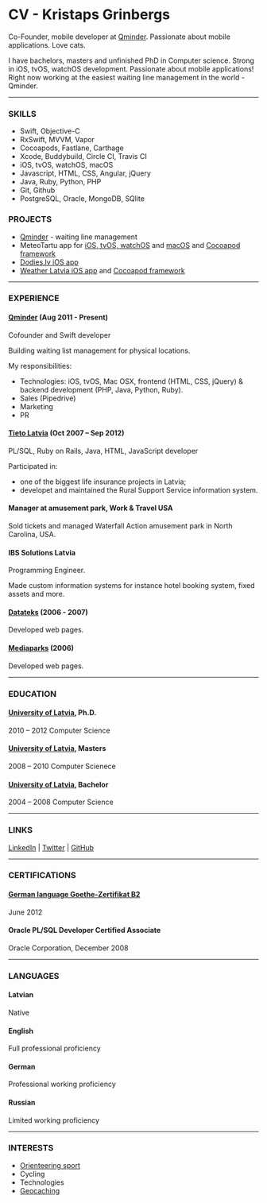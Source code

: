 # CV - Kristaps Grinbergs

Co-Founder, mobile developer at [Qminder](https://www.qminder.com/). Passionate about mobile applications. Love cats.

I have bachelors, masters and unfinished PhD in Computer science. Strong in iOS, tvOS, watchOS development. Passionate about mobile applications! Right now working at the easiest waiting line management in the world - Qminder.

---
### SKILLS

* Swift, Objective-C
* RxSwift, MVVM, Vapor
* Cocoapods, Fastlane, Carthage
* Xcode, Buddybuild, Circle CI, Travis CI
* iOS, tvOS, watchOS, macOS
* Javascript, HTML, CSS, Angular, jQuery
* Java, Ruby, Python, PHP
* Git, Github
* PostgreSQL, Oracle, MongoDB, SQlite


### PROJECTS

* [Qminder](https://www.qminder.com/) - waiting line management
* MeteoTartu app for [iOS, tvOS, watchOS](https://itunes.apple.com/us/app/meteo-tartu/id1082204986?mt=8) and [macOS](https://itunes.apple.com/us/app/meteo-tartu/id1082225005?mt=12) and [Cocoapod framework](https://github.com/fassko/TartuWeatherProvider)
* [Dodies.lv iOS app](https://itunes.apple.com/us/app/dodies-lv/id1080800199?mt=8)
* [Weather Latvia iOS app](https://itunes.apple.com/us/app/weather-latvia/id1350252673?mt=8) and [Cocoapod framework](https://github.com/fassko/MeteoLVProvider)

---
### EXPERIENCE

#### [Qminder](https://www.qminder.com/) (Aug 2011 - Present)
Cofounder and Swift developer

Building waiting list management for physical locations.

My responsibilities:

* Technologies: iOS, tvOS, Mac OSX, frontend (HTML, CSS, jQuery) & backend development (PHP, Java, Python, Ruby).
* Sales (Pipedrive)
* Marketing
* PR


#### [Tieto Latvia](https://www.tieto.lv/) (Oct 2007 – Sep 2012)
PL/SQL, Ruby on Rails, Java, HTML, JavaScript developer

Participated in:

* one of the biggest life insurance projects in Latvia;
* developet and maintained the Rural Support Service information system.


#### Manager at amusement park, Work & Travel USA

Sold tickets and managed Waterfall Action amusement park in North Carolina, USA.


#### IBS Solutions Latvia

Programming Engineer.

Made custom information systems for instance hotel booking system, fixed assets and more.


#### [Datateks](http://www.siadatateks.lv/) (2006 - 2007)

Developed web pages.


#### [Mediaparks](http://www.mediaparks.lv/) (2006)

Developed web pages.

---
### EDUCATION

#### [University of Latvia](https://www.lu.lv/eng/), Ph.D.

2010 – 2012
Computer Science

#### [University of Latvia](https://www.lu.lv/eng/), Masters

2008 – 2010 Computer Scienece

#### [University of Latvia](https://www.lu.lv/eng/), Bachelor

2004 – 2008 Computer Science

---
### LINKS

[LinkedIn](https://www.linkedin.com/in/kristapsgrinbergs/) | [Twitter](https://twitter.com/fassko) | [GitHub](https://github.com/fassko)


---

### CERTIFICATIONS

#### [German language Goethe-Zertifikat B2](https://www.goethe.de/en/spr/kup/prf/prf/gb2.html)

June 2012

#### Oracle PL/SQL Developer Certified Associate

Oracle Corporation, December 2008


--- 

### LANGUAGES

#### Latvian
Native

#### English
Full professional proficiency

#### German
Professional working proficiency

#### Russian
Limited working proficiency


---
### INTERESTS
* [Orienteering sport](https://en.wikipedia.org/wiki/Orienteering)
* Cycling
* Technologies
* [Geocaching](https://www.geocaching.com/blog/2018/03/what-is-geocaching/)
